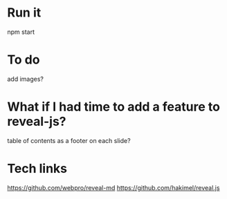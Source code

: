 # Run it
npm start

# To do
add images?

# What if I had time to add a feature to reveal-js?
table of contents as a footer on each slide?

# Tech links
https://github.com/webpro/reveal-md
https://github.com/hakimel/reveal.js
